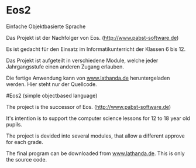 # Eos2
Einfache Objektbasierte Sprache

Das Projekt ist der Nachfolger von Eos. (http://www.pabst-software.de)

Es ist gedacht für den Einsatz im Informatikunterricht der Klassen 6 bis 12.

Das Projekt ist aufgeteilt in verschiedene Module, welche jeder Jahrgangsstufe einen anderen Zugang erlauben.

Die fertige Anwendung kann von www.lathanda.de heruntergeladen werden. Hier steht nur der Quellcode.

#Eos2 (simple objectbased language)

The project is the successor of Eos. (http://www.pabst-software.de)

It's intention is to support the computer science lessons for 12 to 18 year old pupils.

The project is devided into several modules, that allow a different approve for each grade.

The final program can be downloaded from www.lathanda.de. This is only the source code.
